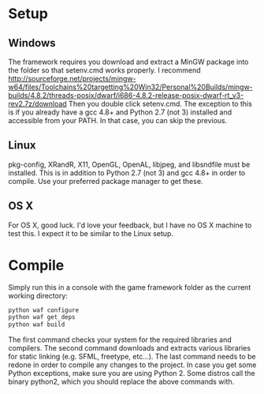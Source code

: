 # Setup

## Windows
The framework requires you download and extract a MinGW package into the folder so that setenv.cmd works properly. I recommend http://sourceforge.net/projects/mingw-w64/files/Toolchains%20targetting%20Win32/Personal%20Builds/mingw-builds/4.8.2/threads-posix/dwarf/i686-4.8.2-release-posix-dwarf-rt_v3-rev2.7z/download  Then you double click setenv.cmd. The exception to this is if you already have a gcc 4.8+ and Python 2.7 (not 3) installed and accessible from your PATH. In that case, you can skip the previous.

## Linux
pkg-config, XRandR, X11, OpenGL, OpenAL, libjpeg, and libsndfile must be installed. This is in addition to Python 2.7 (not 3) and gcc 4.8+ in order to compile. Use your preferred package manager to get these.

## OS X
For OS X, good luck. I'd love your feedback, but I have no OS X machine to test this. I expect it to be similar to the Linux setup.

# Compile
Simply run this in a console with the game framework folder as the current working directory:

```bash
python waf configure
python waf get_deps
python waf build
```

The first command checks your system for the required libraries and compilers.
The second command downloads and extracts various libraries for static linking (e.g. SFML, freetype, etc...).
The last command needs to be redone in order to compile any changes to the project.
In case you get some Python exceptions, make sure you are using Python 2. Some distros call the binary python2, which you should replace the above commands with.
